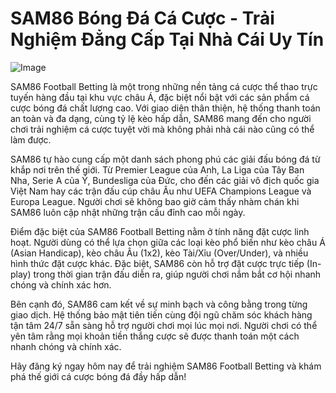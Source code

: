 # SAM86 Bóng Đá Cá Cược - Trải Nghiệm Đẳng Cấp Tại Nhà Cái Uy Tín

![Image](https://github.com/user-attachments/assets/bd51ea9f-0666-407b-a7a7-98ead6de688c)

SAM86 Football Betting là một trong những nền tảng cá cược thể thao trực tuyến hàng đầu tại khu vực châu Á, đặc biệt nổi bật với các sản phẩm cá cược bóng đá chất lượng cao. Với giao diện thân thiện, hệ thống thanh toán an toàn và đa dạng, cùng tỷ lệ kèo hấp dẫn, SAM86 mang đến cho người chơi trải nghiệm cá cược tuyệt vời mà không phải nhà cái nào cũng có thể làm được.

SAM86 tự hào cung cấp một danh sách phong phú các giải đấu bóng đá từ khắp nơi trên thế giới. Từ Premier League của Anh, La Liga của Tây Ban Nha, Serie A của Ý, Bundesliga của Đức, cho đến các giải vô địch quốc gia Việt Nam hay các trận đấu cúp châu Âu như UEFA Champions League và Europa League. Người chơi sẽ không bao giờ cảm thấy nhàm chán khi SAM86 luôn cập nhật những trận cầu đỉnh cao mỗi ngày.

Điểm đặc biệt của SAM86 Football Betting nằm ở tính năng đặt cược linh hoạt. Người dùng có thể lựa chọn giữa các loại kèo phổ biến như kèo châu Á (Asian Handicap), kèo châu Âu (1x2), kèo Tài/Xỉu (Over/Under), và nhiều hình thức đặt cược khác. Đặc biệt, SAM86 còn hỗ trợ đặt cược trực tiếp (In-play) trong thời gian trận đấu diễn ra, giúp người chơi nắm bắt cơ hội nhanh chóng và chính xác hơn.

Bên cạnh đó, SAM86 cam kết về sự minh bạch và công bằng trong từng giao dịch. Hệ thống bảo mật tiên tiến cùng đội ngũ chăm sóc khách hàng tận tâm 24/7 sẵn sàng hỗ trợ người chơi mọi lúc mọi nơi. Người chơi có thể yên tâm rằng mọi khoản tiền thắng cược sẽ được thanh toán một cách nhanh chóng và chính xác.

Hãy đăng ký ngay hôm nay để trải nghiệm SAM86 Football Betting và khám phá thế giới cá cược bóng đá đầy hấp dẫn!